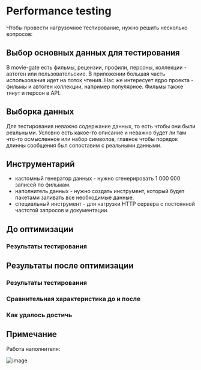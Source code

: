 # Performance testing

Чтобы провести нагрузочное тестирование, нужно решить несколько вопросов:

## Выбор основных данных для тестирования

В movie-gate есть фильмы, рецензии, профили, персоны, коллекции - автоген или пользовательские. 
В приложении большая часть использования идет на поток чтения.
Нас же интересует ядро проекта - фильмы и автоген коллекции, например популярное. Фильмы также тянут и персон в API.

## Выборка данных

Для тестирования неважно содержание данных, то есть чтобы они были реальными. Условно есть какое-то описание 
и неважно будет ли там что-то осмысленное или набор символов, главное чтобы порядок длинны сообщения был сопоставим 
с реальными данными.

## Инструментарий

- кастомный генератор данных - нужно сгенерировать 1 000 000 записей по фильмам.
- наполнитель данных - нужно создать инструмент, который будет пакетами заливать все необходимые данные.
- специальный инструмент - для нагрузки HTTP сервера с постоянной частотой запросов и документации.

## До оптимизации

### Результаты тестирования

## Результаты после оптимизации 

### Результаты тестирования

### Сравнительная характеристика до и после

### Как удалось достичь

## Примечание 

Работа наполнителя:

![image](https://user-images.githubusercontent.com/88785411/212530397-60d7a688-9cc9-4f59-be41-df0898723aba.png)
